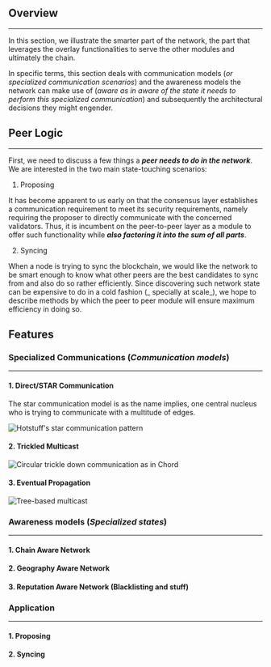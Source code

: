 ## Overview
----

In this section, we illustrate the smarter part of the network, the part that leverages the overlay functionalities to serve the other modules and ultimately the chain.

In specific terms, this section deals with communication models (_or specialized communication scenarios_) and the awareness models the network can make use of (_aware as in aware of the state it needs to perform this specialized communication_) and subsequently the architectural decisions they might engender.

## Peer Logic
----
First, we need to discuss a few things a **_peer needs to do in the network_**. We are interested in the two main state-touching scenarios:

1. Proposing

It has become apparent to us early on that the consensus layer establishes a communication requirement to meet its security requirements, namely requiring the proposer to directly communicate with the concerned validators. Thus, it is incumbent on the peer-to-peer layer as a module to offer such functionality while _**also factoring it into the sum of all parts**_.

2. Syncing

When a node is trying to sync the blockchain, we would like the network to be smart enough to know what other peers are the best candidates to sync from and also do so rather efficiently. Since discovering such network state can be expensive to do in a cold fashion (_ specially at scale_), we hope to describe methods by which the peer to peer module will ensure maximum efficiency in doing so.

## Features

### Specialized Communications (_Communication models_)
---

#### 1. Direct/STAR Communication

The star communication model is as the name implies, one central nucleus who is trying to communicate with a multitude of edges.

![Hotstuff's star communication pattern](https://miro.medium.com/max/1136/1*Ag8SrZlFbMUQZAZR9n0r0A.png)

#### 2. Trickled Multicast

![Circular trickle down communication as in Chord](https://www.researchgate.net/profile/Mario-Kolberg/publication/262398264/figure/fig1/AS:669953283862535@1536740718640/An-example-Chord-network-showing-the-choice-of-finger-nodes-for-Node-N8_Q320.jpg)

#### 3. Eventual Propagation
![Tree-based multicast](https://i.ibb.co/f2gpg9z/Screen-Shot-2021-09-07-at-12-37-19-AM.png)


### Awareness models (_Specialized states_)
---

#### 1. Chain Aware Network
#### 2. Geography Aware Network
#### 3. Reputation Aware Network (Blacklisting and stuff)

### Application
---

#### 1. Proposing
#### 2. Syncing
